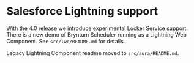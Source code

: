 # Salesforce Lightning support

With the 4.0 release we introduce experimental Locker Service support. There is a new demo of Bryntum Scheduler running as a
Lightning Web Component. See `src/lwc/README.md` for details.

Legacy Lightning Component readme moved to `src/aura/README.md`.
